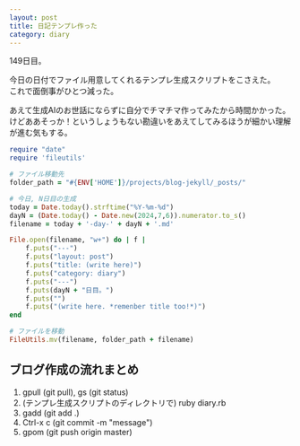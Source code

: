 ```yaml
---
layout: post
title: 日記テンプレ作った 
category: diary
---
```

149日目。

今日の日付でファイル用意してくれるテンプレ生成スクリプトをこさえた。  
これで面倒事がひとつ減った。

あえて生成AIのお世話にならずに自分でチマチマ作ってみたから時間かかった。けどああそっか！というしょうもない勘違いをあえてしてみるほうが細かい理解が進む気もする。

```ruby
require "date"
require 'fileutils'

# ファイル移動先
folder_path = "#{ENV['HOME']}/projects/blog-jekyll/_posts/"

# 今日, N日目の生成
today = Date.today().strftime("%Y-%m-%d")
dayN = (Date.today() - Date.new(2024,7,6)).numerator.to_s()
filename = today + '-day-' + dayN + '.md'

File.open(filename, "w+") do | f |
    f.puts("---")
    f.puts("layout: post")
    f.puts("title: (write here)")
    f.puts("category: diary")
    f.puts("---")
    f.puts(dayN + "日目。")
    f.puts("")
    f.puts("(write here. *remenber title too!*)")
end

# ファイルを移動
FileUtils.mv(filename, folder_path + filename)
```

## ブログ作成の流れまとめ

1. gpull (git pull), gs (git status)
1. (テンプレ生成スクリプトのディレクトリで) ruby diary.rb
1. gadd (git add .)
1. Ctrl-x c (git commit -m "message")
1. gpom (git push origin master)

